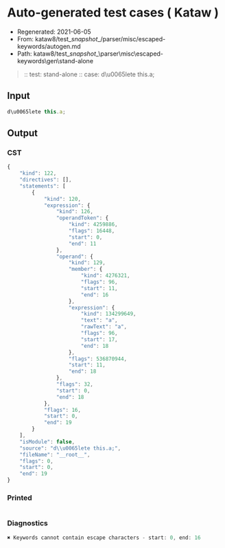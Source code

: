 # Auto-generated test cases ( Kataw )
- Regenerated: 2021-06-05
- From: kataw8/test\__snapshot__/parser/misc/escaped-keywords/autogen.md
- Path: kataw8/test\__snapshot__\parser\misc\escaped-keywords\gen\stand-alone
> :: test: stand-alone
> :: case: d\u0065lete this.a;
## Input

`````js
d\u0065lete this.a;
`````
## Output

### CST

```javascript
{
    "kind": 122,
    "directives": [],
    "statements": [
        {
            "kind": 120,
            "expression": {
                "kind": 126,
                "operandToken": {
                    "kind": 4259886,
                    "flags": 16448,
                    "start": 0,
                    "end": 11
                },
                "operand": {
                    "kind": 129,
                    "member": {
                        "kind": 4276321,
                        "flags": 96,
                        "start": 11,
                        "end": 16
                    },
                    "expression": {
                        "kind": 134299649,
                        "text": "a",
                        "rawText": "a",
                        "flags": 96,
                        "start": 17,
                        "end": 18
                    },
                    "flags": 536870944,
                    "start": 11,
                    "end": 18
                },
                "flags": 32,
                "start": 0,
                "end": 18
            },
            "flags": 16,
            "start": 0,
            "end": 19
        }
    ],
    "isModule": false,
    "source": "d\\u0065lete this.a;",
    "fileName": "__root__",
    "flags": 0,
    "start": 0,
    "end": 19
}
```

### Printed

```javascript

```

### Diagnostics

```javascript
✖ Keywords cannot contain escape characters - start: 0, end: 16

```

